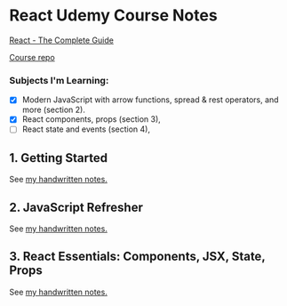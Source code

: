 # React Udemy Course Notes

[React - The Complete Guide](https://www.udemy.com/course/react-the-complete-guide-incl-redux/)

[Course repo](https://github.com/academind/react-complete-guide-code/tree/03-react-basics-working-with-components/code/11-finished/src)

### Subjects I'm Learning:

-   [x] Modern JavaScript with arrow functions, spread & rest operators, and more (section 2).
-   [x] React components, props (section 3),
-   [ ] React state and events (section 4),

## 1. Getting Started
See [my handwritten notes.](React-Udemy-Course-Notes/my-notes/handwritten-react-notes.pdf)

## 2. JavaScript Refresher
See [my handwritten notes.](React-Udemy-Course-Notes/my-notes/handwritten-react-notes.pdf)

## 3. React Essentials: Components, JSX, State, Props
See [my handwritten notes.](React-Udemy-Course-Notes/my-notes/handwritten-react-notes.pdf)
